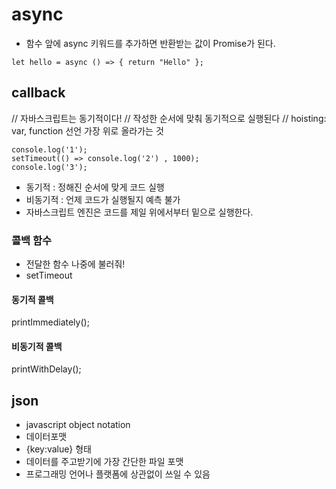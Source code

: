 # async

- 함수 앞에 async 키워드를 추가하면 반환받는 값이 Promise가 된다.

```
let hello = async () => { return "Hello" };
```
## callback

// 자바스크립트는 동기적이다!
// 작성한 순서에 맞춰 동기적으로 실행된다
// hoisting: var, function 선언 가장 위로 올라가는 것
```
console.log('1');
setTimeout(() => console.log('2') , 1000);
console.log('3');
```
- 동기적 : 정해진 순서에 맞게 코드 실행
- 비동기적 : 언제 코드가 실행될지 예측 불가
- 자바스크립트 엔진은 코드를 제일 위에서부터 밑으로 실행한다.

### 콜백 함수
- 전달한 함수 나중에 불러줘!
- setTimeout

#### 동기적 콜백
printImmediately();

#### 비동기적 콜백
printWithDelay();

## json
- javascript object notation
- 데이터포맷
- {key:value} 형태
- 데이터를 주고받기에 가장 간단한 파일 포맷
- 프로그래밍 언어나 플랫폼에 상관없이 쓰일 수 있음

